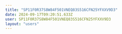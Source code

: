 ```yaml
---
title: "SP11F0R37S8W84F501VNEQ83S516CFN25YFXXV9D3"
date: 2024-09-17T09:20:51.633Z
user: SP11F0R37S8W84F501VNEQ83S516CFN25YFXXV9D3
layout: "users"
---
```

    